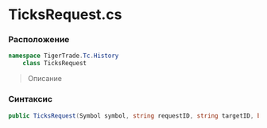 
# TicksRequest.cs
### Расположение
```csharp
namespace TigerTrade.Tc.History  
    class TicksRequest
```

> Описание

### Синтаксис
```csharp
public TicksRequest(Symbol symbol, string requestID, string targetID, bool customData)
```
